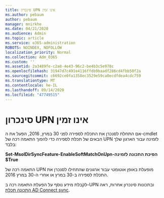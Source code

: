 ```yaml
---
title: סינכרון UPN אינו זמין
ms.author: pebaum
author: pebaum
manager: mnirkhe
ms.date: 04/21/2020
ms.audience: Admin
ms.topic: article
ms.service: o365-administration
ROBOTS: NOINDEX, NOFOLLOW
localization_priority: Normal
ms.collection: Adm_O365
ms.custom: ''
ms.assetid: 2a3489fe-c2a8-4e43-96c2-be4b3c5e978c
ms.openlocfilehash: 31947d7c491e4116ffdb9baadf286cd4fbb50f2a
ms.sourcegitcommit: c6692ce0fa1358ec3529e59ca0ecdfdea4cdc759
ms.translationtype: MT
ms.contentlocale: he-IL
ms.lasthandoff: 09/14/2020
ms.locfileid: "47749515"
---
```

# <a name="upn-sync-disabled"></a>סינכרון UPN אינו זמין

אם התחלת לסנכרן את התכלת לספירה לפני 30 במרץ, 2016, הפעל את ה-cmdlet הבאים של תכלת לספירה כדי להפוך התאמה רכה של UPN לזמינה עבור הארגון שלך בלבד:
  
 **Set-MsolDirSyncFeature-EnableSoftMatchOnUpn-הפיכת התכונה לזמינה $True**
  
התאמה רכה של UPN מופעלת באופן אוטומטי עבור ארגונים שהתחילו לסנכרן את התכלת לספירה ב-30 במרץ או אחרי ה-30 במרץ 2016.
  
לקבלת מידע נוסף על הפעלת התאמה רכה ב-UPN ובתכונות סינכרון אחרות, ראה [התכונה תכלת AD Connect sync](https://docs.microsoft.com/azure/active-directory/connect/active-directory-aadconnectsyncservice-features).
  

